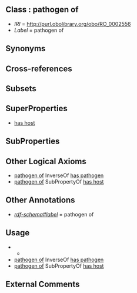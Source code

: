 
## Class : pathogen of

 * *IRI* = http://purl.obolibrary.org/obo/RO_0002556
 * *Label* = pathogen of

## Synonyms


## Cross-references


## Subsets


## SuperProperties

 * [has host](../../RO/54/RO_0002454.md)

## SubProperties


## Other Logical Axioms

 * [pathogen of](../../RO/56/RO_0002556.md) InverseOf [has pathogen](../../RO/57/RO_0002557.md)
 * [pathogen of](../../RO/56/RO_0002556.md) SubPropertyOf [has host](../../RO/54/RO_0002454.md)

## Other Annotations

 * *[rdf-schema#label](../../el/rdf-schema#label.md)* = pathogen of

## Usage

 * -
 * [pathogen of](../../RO/56/RO_0002556.md) InverseOf [has pathogen](../../RO/57/RO_0002557.md)
 * [pathogen of](../../RO/56/RO_0002556.md) SubPropertyOf [has host](../../RO/54/RO_0002454.md)

## External Comments

